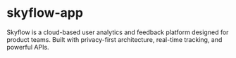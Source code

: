 # skyflow-app
Skyflow is a cloud-based user analytics and feedback platform designed for product teams. Built with privacy-first architecture, real-time tracking, and powerful APIs.
